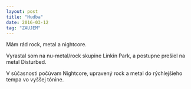 ```yaml
---
layout: post
title: "Hudba"
date: 2016-03-12
tag: "ZAUJEM"
---
```


Mám rád rock, metal a nightcore. 

Vyrastal som na nu-metal/rock skupine Linkin Park, a postupne prešiel na metal Disturbed. 

V súčasnosti počúvam Nightcore, upravený rock a metal do rýchlejšieho tempa vo vyššej tónine.